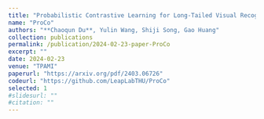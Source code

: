 ```yaml
---
title: "Probabilistic Contrastive Learning for Long-Tailed Visual Recognition"
name: "ProCo"
authors: "**Chaoqun Du**, Yulin Wang, Shiji Song, Gao Huang"
collection: publications
permalink: /publication/2024-02-23-paper-ProCo
excerpt: ""
date: 2024-02-23
venue: "TPAMI"
paperurl: "https://arxiv.org/pdf/2403.06726"
codeurl: "https://github.com/LeapLabTHU/ProCo"
selected: 1
#slidesurl: ""
#citation: ""
---
```

